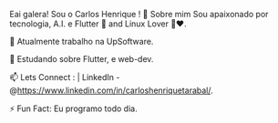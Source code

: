Eai galera! Sou o Carlos Henrique ! 👋
Sobre mim
Sou apaixonado por tecnologia, A.I. e Flutter 🤖 and Linux Lover 🐧❤️.

🔭 Atualmente trabalho na UpSoftware.

🌱 Estudando sobre Flutter, e web-dev.

📫 Lets Connect : | LinkedIn - @https://www.linkedin.com/in/carloshenriquetarabal/.

⚡ Fun Fact: Eu programo todo dia.
